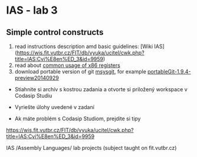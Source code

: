 IAS - lab 3
===========
Simple control constructs
-------------------------

1. read instructions description amd basic guidelines: [Wiki IAS] (https://wis.fit.vutbr.cz/FIT/db/vyuka/ucitel/cwk.php?title=IAS:Cvi%E8en%ED_3&id=9959)
2. read about [common usage of x86 registers](http://www.eecg.toronto.edu/~amza/www.mindsec.com/files/x86regs.html)
3. download portable version of git [msysgit](https://github.com/msysgit/msysgit/releases), for example [portableGit-1.9.4-preview20140929](https://github.com/msysgit/msysgit/releases/download/Git-1.9.4-preview20140929/PortableGit-1.9.4-preview20140929.7z)

- Stiahnite si archív s kostrou zadania a otvorte si priložený workspace v Codasip Studiu
- Vyriešte úlohy uvedené v zadaní

- Ak máte problém s Codasip Studiom, prejdite si tipy



https://wis.fit.vutbr.cz/FIT/db/vyuka/ucitel/cwk.php?title=IAS:Cvi%E8en%ED_3&id=9959



IAS /Assembly Languages/ lab projects (subject taught on fit.vutbr.cz)
